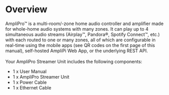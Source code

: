 # Overview
AmpliPro™ is a multi-room/-zone home audio controller and amplifier made for whole-home audio systems with many zones. It can play up to 4 simultaneous audio streams (Airplay™, Pandora®, Spotify Connect™, etc.) with each routed to one or many zones, all of which are configurable in real-time using the mobile apps (see QR codes on the first page of this manual), self-hosted AmpliPi Web App, or the underlying REST API.
\
\
Your AmpliPro Streamer Unit includes the following components:

- 1 x User Manual
- 1 x AmpliPro Streamer Unit
- 1 x Power Cable
- 1 x Ethernet Cable
